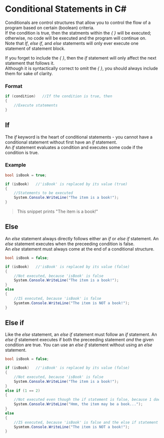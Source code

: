 # Conditional Statements in C#
Conditionals are control structures that allow you to control the flow of a program based on certain (boolean) criteria. <br />
If the condition is true, then the statments within the _{ }_ will be executed; otherwise, no code will be executed and the program will continue on. <br /> 
Note that _If_, _else if_, and _else_ statements will only ever execute one statement of statement block. <br /> 

If you forget to include the _{ }_, then the _if_ statement will only affect the next statement that follows it. <br />
Although it is syntactically correct to omit the _{ }_, you should always include them for sake of clarity.

### Format
```C#
if (condition)   //If the condition is true, then
{
    //Execute statements
}
```

## If 
The _if_ keyword is the heart of conditional statements - you cannot have a conditional statement without first have an _if_ statement. <br />
An _if_ statement evaluates a condition and executes some code if the condition is true.

### Example
```C#
bool isBook = true;

if (isBook)   //'isBook' is replaced by its value (true)
{
    //Statements to be executed
    System.Console.WriteLine("The item is a book!");
}
```
> This snippet prints "The item is a book!"

## Else
An _else_ statement always directly follows either an _if_ or _else if_ statement. An _else_ statement executes when the preceeding condition is false. <br />
An _else_ statement must always come at the end of a conditional structure.
```C#
bool isBook = false;

if (isBook)   //'isBook' is replaced by its value (false)
{
    //Not executed, because 'isBook' is false
    System.Console.WriteLine("The item is a book!");
}
else
{
    //IS executed, because 'isBook' is false
    Sysmtem.Console.WriteLine("The item is NOT a book!");
}
```

## Else if
Like the _else_ statement, an _else if_ statement must follow an _if_ statement. An _else if_ statement executes if both the preceeding statement _and_ the given
condition are true. You can use an _else if_ statement without using an _else_ statement.
```C#
bool isBook = false;

if (isBook)   //'isBook' is replaced by its value (false)
{
    //Not executed, because 'isBook' is false
    System.Console.WriteLine("The item is a book!");
}
else if (1 == 2)
{
    //Not executed even though the if statement is false, because 1 does not equal 2
    System.Console.WriteLine("Hmm, the item may be a book...");
}
else
{
    //IS executed, because 'isBook' is false and the else if statement failed
    Sysmtem.Console.WriteLine("The item is NOT a book!");
}
```
